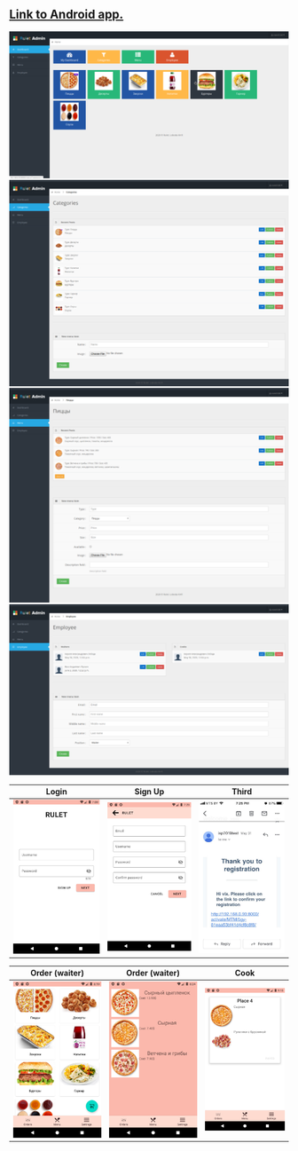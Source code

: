## <a href="https://github.com/ellesmate/RuletChef" target="_blank">Link to Android app.</a>
 

![](./screenshots/1.png)
![](./screenshots/2.png)
![](./screenshots/3.png)
![](./screenshots/4.png)


Login                      |  Sign Up                   | Third
:-------------------------:|:-------------------------: | :----------------------:
![](./screenshots/6.png)   |  ![](./screenshots/7.png)  | ![](./screenshots/8.png)


Order (waiter)             |  Order (waiter)            | Cook
:-------------------------:|:-------------------------: | :----------------------:
![](./screenshots/9.png)   |  ![](./screenshots/10.png)  | ![](./screenshots/11.png)

